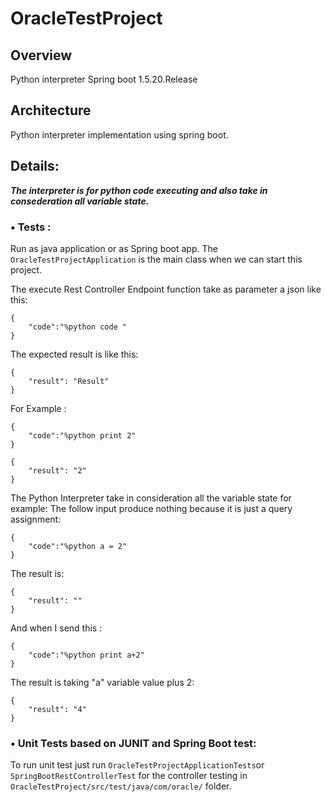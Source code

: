 # OracleTestProject
## Overview
Python interpreter Spring boot 1.5.20.Release

## Architecture
Python interpreter implementation using spring boot.


## Details:
**_The interpreter is for python code executing and also take in consederation all variable state._**
### •	Tests :
Run as java application or as Spring boot app.
The ``` OracleTestProjectApplication ``` is the main class when we can start this project.

The execute Rest Controller Endpoint function take as parameter a json like this:
```
{
	"code":"%python code "
} 
```
The expected result is like this:
```
{
	"result": "Result"
}
```
For Example :
```
{
	"code":"%python print 2"
}
```
```
{
	"result": "2"
}
```
The Python Interpreter take in consideration all the variable state for example:
The follow input produce nothing because it is just a query assignment:
```
{
	"code":"%python a = 2"
}
```

The result is:
```
{
	"result": ""
}
```
And when I send this :
```
{
	"code":"%python print a+2"
}
```
The result is taking "a" variable value plus 2:
```
{
	"result": "4"
}
```


### •	Unit Tests based on JUNIT and Spring Boot test: 
To run unit test just run ``` OracleTestProjectApplicationTests ```or ``` SpringBootRestControllerTest ``` for the controller testing in ``` OracleTestProject/src/test/java/com/oracle/ ``` folder.
 


 

